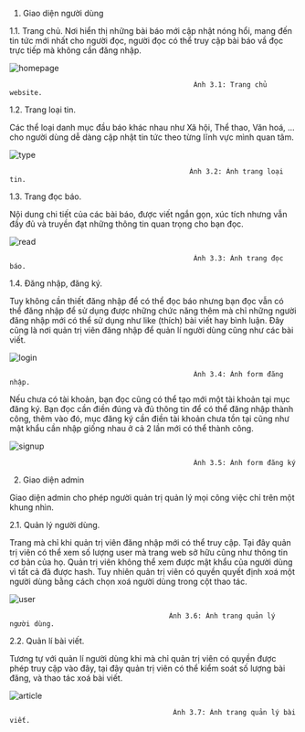 1. Giao diện người dùng

1.1. Trang chủ.
Nơi hiển thị những bài báo mới cập nhật nóng hổi, mang đến tin tức mới nhất cho người đọc, người đọc có thể truy cập bài báo vầ đọc trực tiếp mà không cần đăng nhập.

![homepage](https://user-images.githubusercontent.com/103924147/196165201-c8502713-e81d-4b32-bea1-564079d47094.png)
 
                                                 Ảnh 3.1: Trang chủ website.


1.2. Trang loại tin.

Các thể loại danh mục đầu báo khác nhau như Xã hội, Thể thao, Văn hoá, … cho người dùng dễ dàng cập nhật tin tức theo từng lĩnh vực mình quan tâm.

![type](https://user-images.githubusercontent.com/103924147/196165428-f94f326f-6bdf-494f-84ca-e3f291973eab.png)

 
                                                Ảnh 3.2: Ảnh trang loại tin.

1.3. Trang đọc báo.

Nội dung chi tiết của các bài báo, được viết ngắn gọn, xúc tích nhưng vẫn đầy đủ và truyền đạt những thông tin quan trọng cho bạn đọc.

![read](https://user-images.githubusercontent.com/103924147/196165574-11abdf32-41f7-4a4b-bf5e-335c2e840d2f.png)

 
                                                 Ảnh 3.3: Ảnh trang đọc báo.

1.4. Đăng nhập, đăng ký.

Tuy không cần thiết đăng nhập để có thể đọc báo nhưng bạn đọc vẫn có thể đăng nhập để sử dụng được những chức năng thêm mà chỉ những người đăng nhập mới có thể sử dụng như like (thích) bài viết hay bình luận. Đây cũng là nơi quản trị viên đăng nhập để quản lí người dùng cũng như các bài viết.

![login](https://user-images.githubusercontent.com/103924147/196165708-2d0642cb-c744-47d8-8853-655ddcf3f0f5.png)

 
                                                 Ảnh 3.4: Ảnh form đăng nhập.

Nếu chưa có tài khoản, bạn đọc cũng có thể tạo mới một tài khoản tại mục đăng ký. Bạn đọc cần điền đúng và đủ thông tin để có thể đăng nhập thành công, thêm vào đó, mục đăng ký cần điền tài khoản chưa tồn tại cũng như mật khẩu cần nhập giống nhau ở cả 2 lần mới có thể thành công.

 ![signup](https://user-images.githubusercontent.com/103924147/196165742-f4b40c08-7f3b-4a18-9c03-74c83fe39ab5.png)

 
                                                 Ảnh 3.5: Ảnh form đăng ký

2. Giao diện admin

Giao diện admin cho phép người quản trị quản lý mọi công việc chỉ trên một khung nhìn.

2.1. Quản lý người dùng.

Trang mà chỉ khi quản trị viên đăng nhập mới có thể truy cập. Tại đây quản trị viên có thể xem số lượng user mà trang web sở hữu cũng như thông tin cơ bản của họ. Quản trị viên không thể xem được mật khẩu của người dùng vì tất cả đã được hash. Tuy nhiên quản trị viên có quyền quyết định xoá một người dùng bằng cách chọn xoá người dùng trong cột thao tác.

![user](https://user-images.githubusercontent.com/103924147/196165980-a86ff1ce-ee34-48d3-813c-6379e77c28e6.png)

 
                                           Ảnh 3.6: Ảnh trang quản lý người dùng.

2.2. Quản lí bài viết.

Tương tự với quản lí người dùng khi mà chỉ quản trị viên có quyền được phép truy cập vào đây, tại đây quản trị viên có thể kiểm soát số lượng bài đăng, và thao tác xoá bài viết.

 ![article](https://user-images.githubusercontent.com/103924147/196166034-b45cfdd2-14f0-4d81-8727-1bfc8b7fa7c6.png)

 
                                            Ảnh 3.7: Ảnh trang quản lý bài viết.
